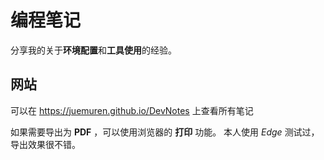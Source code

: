 # 编程笔记

分享我的关于**环境配置**和**工具使用**的经验。

## 网站

可以在 <https://juemuren.github.io/DevNotes> 上查看所有笔记

如果需要导出为 **PDF** ，可以使用浏览器的 **打印** 功能。
本人使用 *Edge* 测试过，导出效果很不错。
